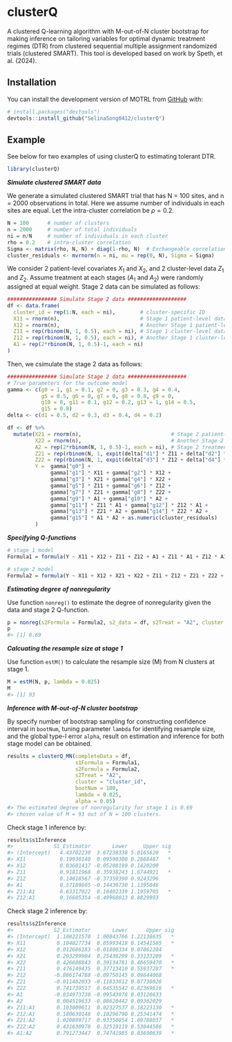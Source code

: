 
<!-- README.md is generated from README.Rmd. Please edit that file -->

# clusterQ

<!-- badges: start -->
<!-- badges: end -->

A clustered Q-learning algorithm with M-out-of-N cluster bootstrap for
making inference on tailoring variables for optimal dynamic treatment
regimes (DTR) from clustered sequential multiple assignment randomized
trials (clustered SMART). This tool is developed based on work by Speth,
et al. (2024).

## Installation

You can install the development version of MOTRL from
[GitHub](https://github.com/) with:

``` r
# install.packages("devtools")
devtools::install_github("SelinaSong0412/clusterQ")
```

## Example

See below for two examples of using clusterQ to estimating tolerant DTR.

``` r
library(clusterQ)
```

***Simulate clustered SMART data***

We generate a simulated clustered SMART trial that has N = 100 sites,
and n = 2000 observations in total. Here we assume number of individuals
in each sites are equal. Let the intra-cluster correlation be
$\rho = 0.2$.

``` r
N = 100      # number of clusters
n = 2000     # number of total individuals 
ni = n/N     # number of individuals in each cluster
rho = 0.2    # intra-cluster correlation
Sigma <- matrix(rho, N, N) + diag(1-rho, N)  # Exchangeable correlation matrix
cluster_residuals <- mvrnorm(n = ni, mu = rep(0, N), Sigma = Sigma)
```

We consider 2 patient-level covariates $X_1$ and $X_2$, and 2
cluster-level data $Z_1$ and $Z_2$. Assume treatment at each stages
($A_1$ and $A_2$) were randomly assigned at equal weight. Stage 2 data
can be simulated as follows:

``` r
################ Simulate Stage 2 data ###################
df <- data.frame( 
  cluster_id = rep(1:N, each = ni),        # cluster-specific ID
  X11 = rnorm(n),                          # Stage 1 patient-level data
  X12 = rnorm(n),                          # Another Stage 1 patient-level variable
  Z11 = rep(rbinom(N, 1, 0.5), each = ni), # Stage 1 cluster-level data
  Z12 = rep(rbinom(N, 1, 0.5), each = ni), # Another Stage 1 cluster-level variable
  A1 = rep(2*rbinom(N, 1, 0.5)-1, each = ni)
)
```

Then, we csimulate the stage 2 data as follows:

``` r
################ Simulate Stage 2 data ###################
# True parameters for the outcome model
gamma <- c(g0 = 1, g1 = 0.1, g2 = 0, g3 = 0.3, g4 = 0.4,
           g5 = 0.5, g6 = 0, g7 = 0, g8 = 0.8, g9 = 0,
           g10 = 0, g11 = 0.1, g12 = 0.2, g13 = 1, g14 = 0.5,
           g15 = 0.8)
delta <- c(d1 = 0.5, d2 = 0.3, d3 = 0.4, d4 = 0.2)

df <- df %>% 
  mutate(X21 = rnorm(n),                             # Stage 2 patient-level data
         X22 = rnorm(n),                             # Another Stage 2 patient-level variable
         A2 = rep(2*rbinom(N, 1, 0.5)-1, each = ni), # Stage 2 treatment
         Z21 = rep(rbinom(N, 1, expit(delta["d1"] * Z11 + delta["d2"] * A1)), each = ni),
         Z22 = rep(rbinom(N, 1, expit(delta["d3"] * Z12 + delta["d4"] * A1)), each = ni),
         Y =  gamma["g0"] +
              gamma["g1"] * X11 + gamma["g2"] * X12 +
              gamma["g3"] * X21 + gamma["g4"] * X22 +
              gamma["g5"] * Z11 + gamma["g6"] * Z12 +
              gamma["g7"] * Z21 + gamma["g8"] * Z22 +
              gamma["g9"] * A1 + gamma["g10"] * A2 +
              gamma["g11"] * Z11 * A1 + gamma["g12"] * Z12 * A1 +
              gamma["g13"] * Z21 * A2 + gamma["g14"] * Z22 * A2 +
              gamma["g15"] * A1 * A2 + as.numeric(cluster_residuals)
         )
```

***Specifying Q-functions***

``` r
# stage 1 model
Formula1 = formula(Y ~ X11 + X12 + Z11 + Z12 + A1 + Z11 * A1 + Z12 * A1)

# stage 2 model
Formula2 = formula(Y ~ X11 + X12 + X21 + X22 + Z11 + Z12 + Z21 + Z22 + A1 + A2 + Z11 * A1 + Z12 * A1 + Z21 * A2 + Z22 * A2 + A1 * A2)
```

***Estimating degree of nonregularity***

Use function `nonreg()` to estimate the degree of nonregularity given
the data and stage 2 Q-function.

``` r
p = nonreg(s2Formula = Formula2, s2_data = df, s2Treat = "A2", cluster = "cluster_id", nu = 0.05)
p
#> [1] 0.69
```

***Calcuating the resample size at stage 1***

Use function `estM()` to calculate the resample size (M) from N clusters
at stage 1.

``` r
M = estM(N, p, lambda = 0.025)
M
#> [1] 93
```

***Inference with $M$-out-of-$N$ cluster bootstrap***

By specify number of bootstrap sampling for constructing confidence
interval in `bootNum`, tuning parameter `lambda` for identifying
resample size, and the global type-I error `alpha`, result on estimation
and inference for both stage model can be obtained.

``` r
results = clusterQ_MN(completeData = df,
                      s1Formula = Formula1,
                      s2Formula = Formula2,
                      s2Treat = "A2",
                      cluster = "cluster_id", 
                      bootNum = 100,
                      lambda = 0.025,
                      alpha = 0.05)
#> The estimated degree of nonregularity for stage 1 is 0.69 
#> chosen value of M = 93 out of N = 100 clusters.
```

Check stage 1 inference by:

``` r
results$s1Inference
#>             S1_Estimator       Lower     Upper sig
#> (Intercept)   4.43702230  3.67238338 5.0165620   *
#> X11           0.19930140  0.09590300 0.2868487   *
#> X12           0.03601437 -0.05208199 0.1420200    
#> Z11           0.91811968  0.35938243 1.6744921   *
#> Z12           0.14818567 -0.37359390 0.9243296    
#> A1            0.57189605 -0.14430730 1.1395046    
#> Z11:A1        0.63317022  0.10402339 1.1959705   *
#> Z12:A1        0.16605354 -0.49968013 0.8829993
```

Check stage 2 inference by:

``` r
results$s2Inference
#>             S2_Estimator       Lower      Upper sig
#> (Intercept)  1.108221570  1.00843766 1.22138635   *
#> X11          0.104027734  0.05993418 0.14541585   *
#> X12          0.012686183 -0.01800334 0.07062204    
#> X21          0.293299904  0.25436299 0.33133209   *
#> X22          0.426608843  0.39134781 0.46659470   *
#> Z11          0.476149435  0.37713410 0.55937287   *
#> Z12         -0.006174788 -0.09750145 0.09644068    
#> Z21         -0.011482033 -0.11833812 0.07738026    
#> Z22          0.741739517  0.64535542 0.82369616   *
#> A1          -0.034973730 -0.09543978 0.03126633    
#> A2           0.004519633 -0.08620442 0.09362029    
#> Z11:A1       0.103009611  0.02327537 0.18223130   *
#> Z12:A1       0.180630148  0.10296790 0.25341474   *
#> Z21:A2       1.020899717  0.93350854 1.09788037   *
#> Z22:A2       0.431630978  0.32519119 0.53044586   *
#> A1:A2        0.791273447  0.74741985 0.83690639   *
```
